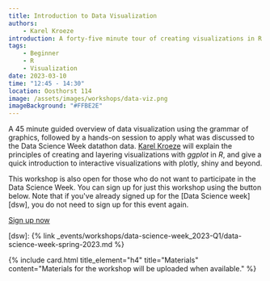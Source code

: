 ```yaml
---
title: Introduction to Data Visualization
authors:
    - Karel Kroeze
introduction: A forty-five minute tour of creating visualizations in R.
tags:
    - Beginner
    - R
    - Visualization
date: 2023-03-10
time: "12:45 - 14:30"
location: Oosthorst 114 
image: /assets/images/workshops/data-viz.png
imageBackground: "#FFBE2E"
---
```


A 45 minute guided overview of data visualization using the grammar of graphics, followed by a hands-on session to apply what was discussed to the Data Science Week datathon data. [Karel Kroeze](/team/#k-a-kroeze) will explain the principles of creating and layering visualizations with _ggplot_ in _R_, and give a quick introduction to interactive visualizations with plotly, shiny and beyond.

This workshop is also open for those who do not want to participate in the Data Science Week. You can sign up for just this workshop using the button below. Note that if you've already signed up for the [Data Science week][dsw], you do not need to sign up for this event again.

<a href="https://www.utwente.nl/en/bms/research/bdsi/data-science-week-2023/" class="button">Sign up now</a>

[dsw]: {% link _events/workshops/data-science-week_2023-Q1/data-science-week-spring-2023.md %}

{% include card.html title_element="h4" title="Materials" content="Materials for the workshop will be uploaded when available." %}
